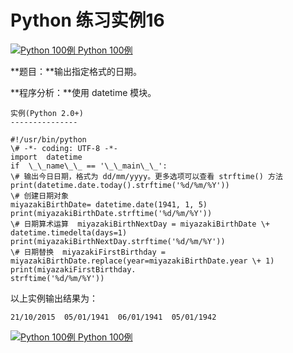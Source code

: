 Python 练习实例16
=============

 [![Python 100例](../images/up.gif) Python 100例](python-100-examples.html)

**题目：**输出指定格式的日期。

**程序分析：**使用 datetime 模块。
```
实例(Python 2.0+)
---------------

#!/usr/bin/python  
\# -*- coding: UTF-8 -*- 
import  datetime  
if  \_\_name\_\_ == '\_\_main\_\_': 
\# 输出今日日期，格式为 dd/mm/yyyy。更多选项可以查看 strftime() 方法 
print(datetime.date.today().strftime('%d/%m/%Y'))  
\# 创建日期对象 
miyazakiBirthDate= datetime.date(1941, 1, 5)  print(miyazakiBirthDate.strftime('%d/%m/%Y'))  
\# 日期算术运算  miyazakiBirthNextDay = miyazakiBirthDate \+ datetime.timedelta(days=1)  print(miyazakiBirthNextDay.strftime('%d/%m/%Y'))  
\# 日期替换  miyazakiFirstBirthday = miyazakiBirthDate.replace(year=miyazakiBirthDate.year \+ 1)  
print(miyazakiFirstBirthday.
strftime('%d/%m/%Y'))
```
以上实例输出结果为：
```
21/10/2015  05/01/1941  06/01/1941  05/01/1942
```
 [![Python 100例](../images/up.gif) Python 100例](python-100-examples.html)